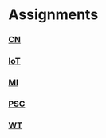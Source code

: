 # Assignments

### [CN](./assignments/cn)

### [IoT](./assignments/iot)

### [MI](./assignments/mi)

### [PSC](./assignments/psc)

### [WT](./assignments/wt)
